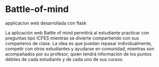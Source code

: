 # Battle-of-mind
applicacion web desarrollada con flask

La aplicación web Battle of mind permitirá al estudiante practicar con preguntas tipo ICFES mientras se divierte compartiendo con sus compañeros de clase. La idea es que puedan repasar individualmente, competir con otros estudiantes y ayudarse en comunidad, mientras son acompañados por su profesor, quien tendrá información de los puntos débiles de cada estudiante y de cada uno de sus cursos.
